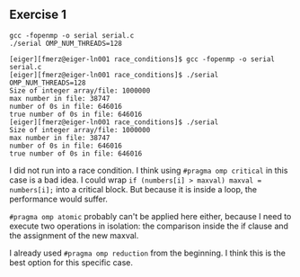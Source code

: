 ## Exercise 1

```
gcc -fopenmp -o serial serial.c
./serial OMP_NUM_THREADS=128
```

```
[eiger][fmerz@eiger-ln001 race_conditions]$ gcc -fopenmp -o serial serial.c
[eiger][fmerz@eiger-ln001 race_conditions]$ ./serial OMP_NUM_THREADS=128
Size of integer array/file: 1000000
max number in file: 38747
number of 0s in file: 646016
true number of 0s in file: 646016
[eiger][fmerz@eiger-ln001 race_conditions]$ ./serial
Size of integer array/file: 1000000
max number in file: 38747
number of 0s in file: 646016
true number of 0s in file: 646016
```

I did not run into a race condition. I think using `#pragma omp critical` in this case is a bad idea. I could wrap `if (numbers[i] > maxval) maxval = numbers[i];` into a critical block. But because it is inside a loop, the performance would suffer. 

`#pragma omp atomic` probably can't be applied here either, because I need to execute two operations in isolation: the comparison inside the if clause and the assignment of the new maxval.

I already used `#pragma omp reduction` from the beginning. I think this is the best option for this specific case.
